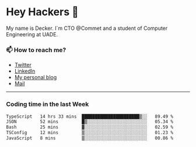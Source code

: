 # Hey Hackers 👋

My name is Decker. I`m CTO @Commet and a student of Computer Engineering at UADE.

### 📫 How to reach me?
- [Twitter](https://x.com/0xDecker) 
- [LinkedIn](https://www.linkedin.com/in/decker-urbano/) 
- [My personal blog](http://decker.sh) 
- [Mail](mailto:me@decker.sh)

---

### Coding time in the last Week

<!--START_SECTION:waka-->

```txt
TypeScript   14 hrs 33 mins  ██████████████████████▒░░   89.49 %
JSON         52 mins         █▒░░░░░░░░░░░░░░░░░░░░░░░   05.34 %
Bash         25 mins         ▓░░░░░░░░░░░░░░░░░░░░░░░░   02.59 %
TSConfig     12 mins         ▒░░░░░░░░░░░░░░░░░░░░░░░░   01.23 %
JavaScript   8 mins          ▒░░░░░░░░░░░░░░░░░░░░░░░░   00.86 %
```

<!--END_SECTION:waka-->
